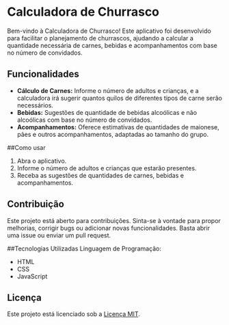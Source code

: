 # Calculadora de Churrasco
Bem-vindo à Calculadora de Churrasco! Este aplicativo foi desenvolvido para facilitar o planejamento de churrascos, ajudando a calcular a quantidade necessária de carnes, bebidas e acompanhamentos com base no número de convidados.

## Funcionalidades
- **Cálculo de Carnes:** Informe o número de adultos e crianças, e a calculadora irá sugerir quantos quilos de diferentes tipos de carne serão necessários.
- **Bebidas:** Sugestões de quantidade de bebidas alcoólicas e não alcoólicas com base no número de convidados.
- **Acompanhamentos:** Oferece estimativas de quantidades de maionese, pães e outros acompanhamentos, adaptadas ao tamanho do grupo.

##Como usar
1. Abra o aplicativo.
2. Informe o número de adultos e crianças que estarão presentes.
3. Receba as sugestões de quantidades de carnes, bebidas e acompanhamentos.

## Contribuição
Este projeto está aberto para contribuições. Sinta-se à vontade para propor melhorias, corrigir bugs ou adicionar novas funcionalidades. Basta abrir uma issue ou enviar um pull request.

##Tecnologias Utilizadas
Linguagem de Programação: 
- HTML
- CSS
- JavaScript

## Licença

Este projeto está licenciado sob a [Licença MIT](https://opensource.org/licenses/MIT).
